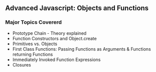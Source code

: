## Advanced Javascript: Objects and Functions

### Major Topics Covererd

- Prototype Chain - Theory explained
- Function Constructors and Object.create
- Primitives vs. Objects
- First Class Functions: Passing Functions as Arguments & Functions returning Functions
- Immediately Invoked Function Expressions
- Closures
